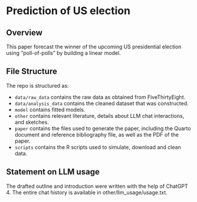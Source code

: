 # Prediction of US election

## Overview
This paper forecast the winner of the upcoming US presidential election using “poll-of-polls” by building a linear model.

## File Structure

The repo is structured as:

-   `data/raw_data` contains the raw data as obtained from FiveThirtyEight.
-   `data/analysis_data` contains the cleaned dataset that was constructed.
-   `model` contains fitted models. 
-   `other` contains relevant literature, details about LLM chat interactions, and sketches.
-   `paper` contains the files used to generate the paper, including the Quarto document and reference bibliography file, as well as the PDF of the paper. 
-   `scripts` contains the R scripts used to simulate, download and clean data.


## Statement on LLM usage

The drafted outline and introduction were written with the help of ChatGPT 4. The entire chat history is available in other/llm_usage/usage.txt.
